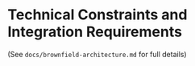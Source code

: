 # Technical Constraints and Integration Requirements

(See `docs/brownfield-architecture.md` for full details)
